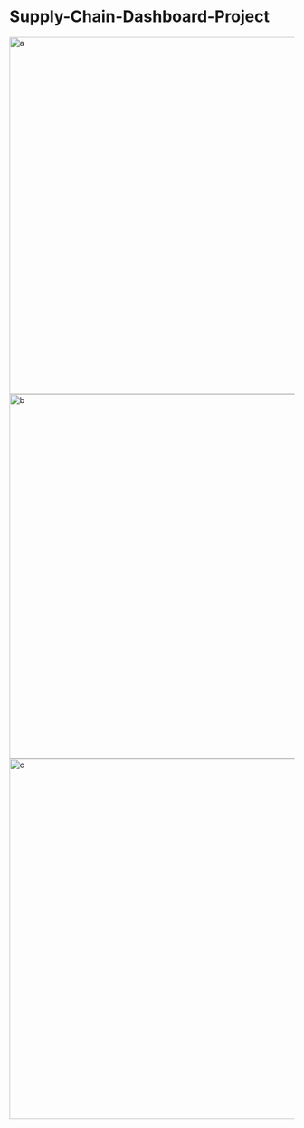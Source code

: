 # Supply-Chain-Dashboard-Project

  <img width="631" alt="a" src="https://github.com/user-attachments/assets/cf520528-1124-4f29-abbc-b179986338b8">
  
  <img width="644" alt="b" src="https://github.com/user-attachments/assets/11f7b906-611e-46b0-a2c6-5cb3469b700b">
     
  <img width="636" alt="c" src="https://github.com/user-attachments/assets/70afe981-d17a-4f5f-83bb-0425a4272c8c">
